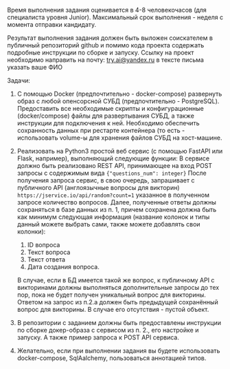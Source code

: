 Время выполнения задания оценивается в 4-8 человекочасов (для специалиста уровня Junior). 
Максимальный срок выполнения - неделя с момента отправки кандидату. 

Результат выполнения задания должен быть выложен соискателем в публичный репозиторий github 
и помимо кода проекта содержать подробные инструкции по сборке и запуску. 
Ссылку на проект необходимо направить на почту: try.ai@yandex.ru в тексте письма указать ваше ФИО


Задачи:
1. С помощью Docker (предпочтительно - docker-compose) развернуть образ с любой опенсорсной СУБД 
(предпочтительно - PostgreSQL). 
Предоставить все необходимые скрипты и конфигурационные (docker/compose) файлы для развертывания СУБД, 
а также инструкции для подключения к ней. Необходимо обеспечить сохранность данных при рестарте контейнера 
(то есть - использовать volume-ы для хранения файлов СУБД на хост-машине.

2. Реализовать на Python3 простой веб сервис (с помощью FastAPI или Flask, например), выполняющий следующие функции:
В сервисе должно быть реализовано REST API, принимающее на вход POST запросы с содержимым вида 
`{"questions_num": integer}`
После получения запроса сервис, в свою очередь, запрашивает с публичного API (англоязычные вопросы для викторин) 
`https://jservice.io/api/random?count=1` указанное в полученном запросе количество вопросов.
Далее, полученные ответы должны сохраняться в базе данных из п. 1, 
причем сохранена должна быть как минимум следующая информация 
(название колонок и типы данный можете выбрать сами, также можете добавлять свои колонки):
   1. ID вопроса
   2. Текст вопроса
   3. Текст ответа 
   4. Дата создания вопроса. 
   
    В случае, если в БД имеется такой же вопрос, к публичному API с викторинами должны выполняться дополнительные 
    запросы до тех пор, пока не будет получен уникальный вопрос для викторины. 
    Ответом на запрос из п.2.a должен быть предыдущей сохранённый вопрос для викторины. 
    В случае его отсутствия - пустой объект.

3. В репозитории с заданием должны быть предоставлены инструкции по сборке докер-образа с сервисом из п. 2., 
его настройке и запуску. А также пример запроса к POST API сервиса.

4. Желательно, если при выполнении задания вы будете использовать docker-compose, SqlAalchemy, 
пользоваться аннотацией типов.
